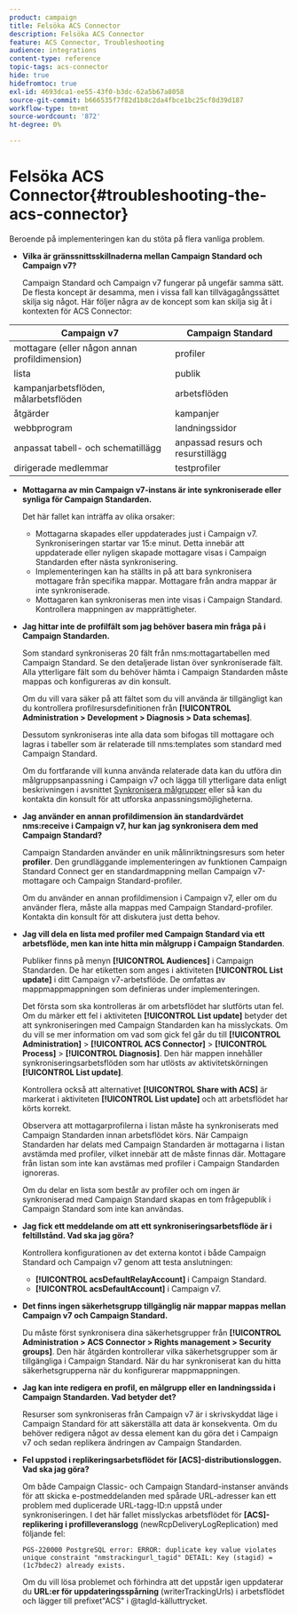 ```yaml
---
product: campaign
title: Felsöka ACS Connector
description: Felsöka ACS Connector
feature: ACS Connector, Troubleshooting
audience: integrations
content-type: reference
topic-tags: acs-connector
hide: true
hidefromtoc: true
exl-id: 4693dca1-ee55-43f0-b3dc-62a5b67a8058
source-git-commit: b666535f7f82d1b8c2da4fbce1bc25cf8d39d187
workflow-type: tm+mt
source-wordcount: '872'
ht-degree: 0%

---
```


# Felsöka ACS Connector{#troubleshooting-the-acs-connector}



Beroende på implementeringen kan du stöta på flera vanliga problem.

* **Vilka är gränssnittsskillnaderna mellan Campaign Standard och Campaign v7?**

  Campaign Standard och Campaign v7 fungerar på ungefär samma sätt. De flesta koncept är desamma, men i vissa fall kan tillvägagångssättet skilja sig något. Här följer några av de koncept som kan skilja sig åt i kontexten för ACS Connector:

<table> 
 <thead> 
  <tr> 
   <th> Campaign v7<br /> </th> 
   <th> Campaign Standard<br /> </th> 
  </tr> 
 </thead> 
 <tbody> 
  <tr> 
   <td> mottagare (eller någon annan profildimension)<br /> </td> 
   <td> profiler<br /> </td> 
  </tr> 
  <tr> 
   <td> lista <br /> </td> 
   <td> publik<br /> </td> 
  </tr> 
  <tr> 
   <td> kampanjarbetsflöden, målarbetsflöden<br /> </td> 
   <td> arbetsflöden<br /> </td> 
  </tr> 
  <tr> 
   <td> åtgärder<br /> </td> 
   <td> kampanjer<br /> </td> 
  </tr> 
  <tr> 
   <td> webbprogram <br /> </td> 
   <td> landningssidor <br /> </td> 
  </tr> 
  <tr> 
   <td> anpassat tabell- och schematillägg <br /> </td> 
   <td> anpassad resurs och resurstillägg <br /> </td> 
  </tr> 
  <tr> 
   <td> dirigerade medlemmar<br /> </td> 
   <td> testprofiler<br /> </td> 
  </tr> 
 </tbody> 
</table>

* **Mottagarna av min Campaign v7-instans är inte synkroniserade eller synliga för Campaign Standarden.**

  Det här fallet kan inträffa av olika orsaker:

   * Mottagarna skapades eller uppdaterades just i Campaign v7. Synkroniseringen startar var 15:e minut. Detta innebär att uppdaterade eller nyligen skapade mottagare visas i Campaign Standarden efter nästa synkronisering.
   * Implementeringen kan ha ställts in på att bara synkronisera mottagare från specifika mappar. Mottagare från andra mappar är inte synkroniserade.
   * Mottagaren kan synkroniseras men inte visas i Campaign Standard. Kontrollera mappningen av mapprättigheter.

* **Jag hittar inte de profilfält som jag behöver basera min fråga på i Campaign Standarden.**

  Som standard synkroniseras 20 fält från nms:mottagartabellen med Campaign Standard. Se den detaljerade listan över synkroniserade fält. Alla ytterligare fält som du behöver hämta i Campaign Standarden måste mappas och konfigureras av din konsult.

  Om du vill vara säker på att fältet som du vill använda är tillgängligt kan du kontrollera profilresursdefinitionen från **[!UICONTROL Administration > Development > Diagnosis > Data schemas]**.

  Dessutom synkroniseras inte alla data som bifogas till mottagare och lagras i tabeller som är relaterade till nms:templates som standard med Campaign Standard.

  Om du fortfarande vill kunna använda relaterade data kan du utföra din målgruppsanpassning i Campaign v7 och lägga till ytterligare data enligt beskrivningen i avsnittet [Synkronisera målgrupper](../../integrations/using/synchronizing-audiences.md) eller så kan du kontakta din konsult för att utforska anpassningsmöjligheterna.

* **Jag använder en annan profildimension än standardvärdet nms:receive i Campaign v7, hur kan jag synkronisera dem med Campaign Standard?**

  Campaign Standarden använder en unik målinriktningsresurs som heter **profiler**. Den grundläggande implementeringen av funktionen Campaign Standard Connect ger en standardmappning mellan Campaign v7-mottagare och Campaign Standard-profiler.

  Om du använder en annan profildimension i Campaign v7, eller om du använder flera, måste alla mappas med Campaign Standard-profiler. Kontakta din konsult för att diskutera just detta behov.

* **Jag vill dela en lista med profiler med Campaign Standard via ett arbetsflöde, men kan inte hitta min målgrupp i Campaign Standarden**.

  Publiker finns på menyn **[!UICONTROL Audiences]** i Campaign Standarden. De har etiketten som anges i aktiviteten **[!UICONTROL List update]** i ditt Campaign v7-arbetsflöde. De omfattas av mappmappmappningen som definieras under implementeringen.

  Det första som ska kontrolleras är om arbetsflödet har slutförts utan fel. Om du märker ett fel i aktiviteten **[!UICONTROL List update]** betyder det att synkroniseringen med Campaign Standarden kan ha misslyckats. Om du vill se mer information om vad som gick fel går du till **[!UICONTROL Administration]** > **[!UICONTROL ACS Connector]** > **[!UICONTROL Process]** > **[!UICONTROL Diagnosis]**. Den här mappen innehåller synkroniseringsarbetsflöden som har utlösts av aktivitetskörningen **[!UICONTROL List update]**.

  Kontrollera också att alternativet **[!UICONTROL Share with ACS]** är markerat i aktiviteten **[!UICONTROL List update]** och att arbetsflödet har körts korrekt.

  Observera att mottagarprofilerna i listan måste ha synkroniserats med Campaign Standarden innan arbetsflödet körs. När Campaign Standarden har delats med Campaign Standarden är mottagarna i listan avstämda med profiler, vilket innebär att de måste finnas där. Mottagare från listan som inte kan avstämas med profiler i Campaign Standarden ignoreras.

  Om du delar en lista som består av profiler och om ingen är synkroniserad med Campaign Standard skapas en tom frågepublik i Campaign Standard som inte kan användas.

* **Jag fick ett meddelande om att ett synkroniseringsarbetsflöde är i feltillstånd. Vad ska jag göra?**

  Kontrollera konfigurationen av det externa kontot i både Campaign Standard och Campaign v7 genom att testa anslutningen:

   * **[!UICONTROL acsDefaultRelayAccount]** i Campaign Standard.
   * **[!UICONTROL acsDefaultAccount]** i Campaign v7.

* **Det finns ingen säkerhetsgrupp tillgänglig när mappar mappas mellan Campaign v7 och Campaign Standard.**

  Du måste först synkronisera dina säkerhetsgrupper från **[!UICONTROL Administration > ACS Connector > Rights management > Security groups]**. Den här åtgärden kontrollerar vilka säkerhetsgrupper som är tillgängliga i Campaign Standard. När du har synkroniserat kan du hitta säkerhetsgrupperna när du konfigurerar mappmappningen.

* **Jag kan inte redigera en profil, en målgrupp eller en landningssida i Campaign Standarden. Vad betyder det?**

  Resurser som synkroniseras från Campaign v7 är i skrivskyddat läge i Campaign Standard för att säkerställa att data är konsekventa. Om du behöver redigera något av dessa element kan du göra det i Campaign v7 och sedan replikera ändringen av Campaign Standarden.

* **Fel uppstod i replikeringsarbetsflödet för [ACS]-distributionsloggen. Vad ska jag göra?**

  Om både Campaign Classic- och Campaign Standard-instanser används för att skicka e-postmeddelanden med spårade URL-adresser kan ett problem med duplicerade URL-tagg-ID:n uppstå under synkroniseringen. I det här fallet misslyckas arbetsflödet för **[ACS]-replikering i profilleveranslogg** (newRcpDeliveryLogReplication) med följande fel:

  ```PGS-220000 PostgreSQL error: ERROR: duplicate key value violates unique constraint "nmstrackingurl_tagid" DETAIL: Key (stagid) = (1c7bdec2) already exists.```

  Om du vill lösa problemet och förhindra att det uppstår igen uppdaterar du **URL:er för uppdateringsspårning** (writerTrackingUrls) i arbetsflödet och lägger till prefixet&quot;ACS&quot; i @tagId-källuttrycket.
